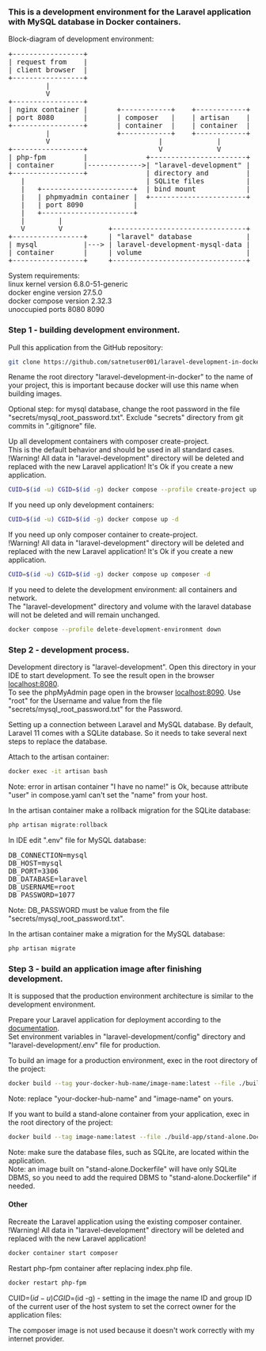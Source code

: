 ### This is a development environment for the Laravel application with MySQL database in Docker containers.

Block-diagram of development environment:
<pre>
+-----------------+
| request from    |
| client browser  |
+-----------------+
         |
         V
+-----------------+
| nginx container |       +------------+    +------------+
| port 8080       |       | composer   |    | artisan    |
+-----------------+       | container  |    | container  |
         |                +------------+    +------------+
         V                          |             |
+-----------------+                 V             V
| php-fpm         |              +-----------------------+
| container       |------------->| "laravel-development" |
+-----------------+              | directory and         |
   |                             | SQLite files          |
   |   +----------------------+  | bind mount            |
   |   | phpmyadmin container |  +-----------------------+
   |   | port 8090            |
   |   +----------------------+
   |        |
   V        V           +--------------------------------+
+-----------------+     | "laravel" database             |
| mysql           |---> | laravel-development-mysql-data |
| container       |     | volume                         |
+-----------------+     +--------------------------------+
</pre>

System requirements:  
linux kernel version 6.8.0-51-generic  
docker engine version 27.5.0  
docker compose version 2.32.3  
unoccupied ports 8080 8090  

### Step 1 - building development environment.

Pull this application from the GitHub repository:
```bash
git clone https://github.com/satnetuser001/laravel-development-in-docker.git
```
Rename the root directory "laravel-development-in-docker" to the name of your project, this is important because docker will use this name when building images.

Optional step: for mysql database, change the root password in the file "secrets/mysql_root_password.txt". Exclude "secrets" directory from git commits in ".gitignore" file.

Up all development containers with composer create-project.  
This is the default behavior and should be used in all standard cases.  
!Warning! All data in "laravel-development" directory will be deleted and replaced with the new Laravel application! It's Ok if you create a new application.  
```bash
CUID=$(id -u) CGID=$(id -g) docker compose --profile create-project up -d
```

If you need up only development containers:  
```bash
CUID=$(id -u) CGID=$(id -g) docker compose up -d
```

If you need up only composer container to create-project.  
!Warning! All data in "laravel-development" directory will be deleted and replaced with the new Laravel application! It's Ok if you create a new application.  
```bash
CUID=$(id -u) CGID=$(id -g) docker compose up composer -d
```

If you need to delete the development environment: all containers and network.  
The "laravel-development" directory and volume with the laravel database will not be deleted and will remain unchanged.  
```bash
docker compose --profile delete-development-environment down
```

### Step 2 - development process.

Development directory is "laravel-development". Open this directory in your IDE to start development. To see the result open in the browser [localhost:8080](http://localhost:8080).  
To see the phpMyAdmin page open in the browser [localhost:8090](http://localhost:8090). Use "root" for the Username and value from the file "secrets/mysql_root_password.txt" for the Password.

Setting up a connection between Laravel and MySQL database. By default, Laravel 11 comes with a SQLite database. So it needs to take several next steps to replace the database.

Attach to the artisan container:  
```bash
docker exec -it artisan bash
```
Note: error in artisan container "I have no name!" is Ok, because attribute "user" in compose.yaml can't set the "name" from your host.

In the artisan container make a rollback migration for the SQLite database:  
```php
php artisan migrate:rollback
```

In IDE edit ".env" file for MySQL database:
<pre>
DB_CONNECTION=mysql
DB_HOST=mysql
DB_PORT=3306
DB_DATABASE=laravel
DB_USERNAME=root
DB_PASSWORD=1077
</pre>
Note: DB_PASSWORD must be value from the file "secrets/mysql_root_password.txt".

In the artisan container make a migration for the MySQL database:  
```php
php artisan migrate
```

### Step 3 - build an application image after finishing development.
It is supposed that the production environment architecture is similar to the development environment.

Prepare your Laravel application for deployment according to the [documentation](https://laravel.com/docs/11.x/deployment).  
Set environment variables in "laravel-development/config" directory and "laravel-development/.env" file for production.

To build an image for a production environment, exec in the root directory of the project:
```bash
docker build --tag your-docker-hub-name/image-name:latest --file ./build-app/production.Dockerfile .
```
Note: replace "your-docker-hub-name" and "image-name" on yours.

If you want to build a stand-alone container from your application, exec in the root directory of the project:
```bash
docker build --tag image-name:latest --file ./build-app/stand-alone.Dockerfile .
```
Note: make sure the database files, such as SQLite, are located within the application.  
Note: an image built on "stand-alone.Dockerfile" will have only SQLite DBMS, so you need to add the required DBMS to "stand-alone.Dockerfile" if needed.

#### Other
Recreate the Laravel application using the existing composer container.  
!Warning! All data in "laravel-development" directory will be deleted and replaced with the new Laravel application!
```bash
docker container start composer
```
Restart php-fpm container after replacing index.php file.  
```bash
docker restart php-fpm
```

CUID=$(id -u) CGID=$(id -g) - setting in the image the name ID and group ID of the current user of the host system to set the correct owner for the application files:

The composer image is not used because it doesn't work correctly with my internet provider.